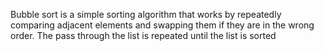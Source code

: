 Bubble sort is a simple sorting algorithm that works by repeatedly comparing adjacent elements and swapping them if they are in the wrong order. The pass through the list is repeated until the list is sorted
